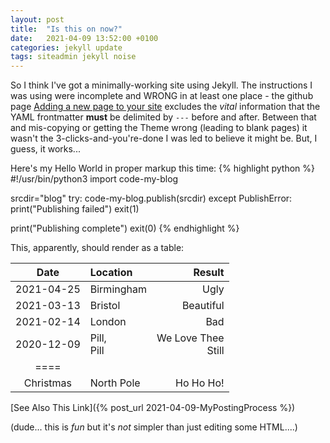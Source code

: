```yaml
---
layout: post
title:  "Is this on now?"
date:   2021-04-09 13:52:00 +0100
categories: jekyll update
tags: siteadmin jekyll noise
---
```

So I think I've got a minimally-working site using Jekyll. The instructions
I was using were incomplete and WRONG in at least one place - the github page [Adding a new page to your site](https://docs.github.com/en/pages/setting-up-a-github-pages-site-with-jekyll/adding-content-to-your-github-pages-site-using-jekyll#adding-a-new-page-to-your-site) excludes the _vital_ information that the YAML frontmatter **must** be delimited by `---` before and after. Between that and
mis-copying or getting the Theme wrong (leading to blank pages) it wasn't the 3-clicks-and-you're-done I was led to believe it might be. But, I guess, it works...

Here's my Hello World in proper markup this time:
{% highlight python %}
#!/usr/bin/python3
import code-my-blog

srcdir="blog"
try:
    code-my-blog.publish(srcdir)
except PublishError:
    print("Publishing failed")
    exit(1)

print("Publishing complete")
exit(0)
{% endhighlight %}

This, apparently, should render as a table:

|Date|Location|Result|
|:-:|:--|--:|
|2021-04-25|Birmingham|Ugly|
|2021-03-13|Bristol|Beautiful|
|2021-02-14|London|Bad|
|2020-12-09|Pill,<br> Pill|We Love Thee<br> Still|
|====|
|Christmas|North Pole|Ho Ho Ho!|

[See Also This Link]({% post_url 2021-04-09-MyPostingProcess %})

(dude... this is _fun_ but it's *not* simpler than just editing some HTML....)
